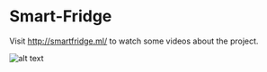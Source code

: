 # Smart-Fridge

Visit http://smartfridge.ml/ to watch some videos about the project.

![alt text](https://github.com/BioProject2018/BioinformaticsProject/blob/master/usecase.png)
